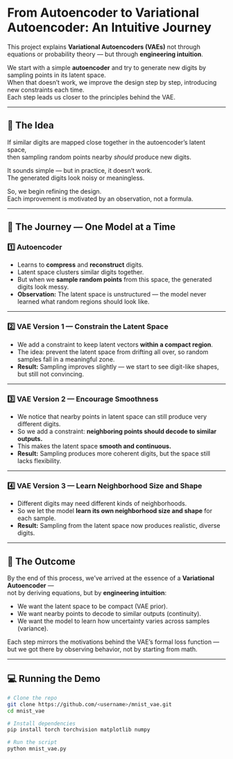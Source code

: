 # From Autoencoder to Variational Autoencoder: An Intuitive Journey

This project explains **Variational Autoencoders (VAEs)** not through equations or probability theory — but through **engineering intuition**.

We start with a simple **autoencoder** and try to generate new digits by sampling points in its latent space.  
When that doesn’t work, we improve the design step by step, introducing new constraints each time.  
Each step leads us closer to the principles behind the VAE.

---

## 🧠 The Idea

If similar digits are mapped close together in the autoencoder’s latent space,  
then sampling random points nearby *should* produce new digits.  

It sounds simple — but in practice, it doesn’t work.  
The generated digits look noisy or meaningless.  

So, we begin refining the design.  
Each improvement is motivated by an observation, not a formula.

---

## 🚶 The Journey — One Model at a Time

### 1️⃣ Autoencoder
- Learns to **compress** and **reconstruct** digits.
- Latent space clusters similar digits together.
- But when we **sample random points** from this space, the generated digits look messy.
- **Observation:** The latent space is unstructured — the model never learned what random regions should look like.

---

### 2️⃣ VAE Version 1 — Constrain the Latent Space
- We add a constraint to keep latent vectors **within a compact region**.
- The idea: prevent the latent space from drifting all over, so random samples fall in a meaningful zone.
- **Result:** Sampling improves slightly — we start to see digit-like shapes, but still not convincing.

---

### 3️⃣ VAE Version 2 — Encourage Smoothness
- We notice that nearby points in latent space can still produce very different digits.
- So we add a constraint: **neighboring points should decode to similar outputs.**
- This makes the latent space **smooth and continuous.**
- **Result:** Sampling produces more coherent digits, but the space still lacks flexibility.

---

### 4️⃣ VAE Version 3 — Learn Neighborhood Size and Shape
- Different digits may need different kinds of neighborhoods.
- So we let the model **learn its own neighborhood size and shape** for each sample.
- **Result:** Sampling from the latent space now produces realistic, diverse digits.

---

## 🎯 The Outcome

By the end of this process, we’ve arrived at the essence of a **Variational Autoencoder** —  
not by deriving equations, but by **engineering intuition**:

- We want the latent space to be compact (VAE prior).  
- We want nearby points to decode to similar outputs (continuity).  
- We want the model to learn how uncertainty varies across samples (variance).  

Each step mirrors the motivations behind the VAE’s formal loss function —  
but we got there by observing behavior, not by starting from math.

---

## 💻 Running the Demo

```bash
# Clone the repo
git clone https://github.com/<username>/mnist_vae.git
cd mnist_vae

# Install dependencies
pip install torch torchvision matplotlib numpy

# Run the script
python mnist_vae.py

